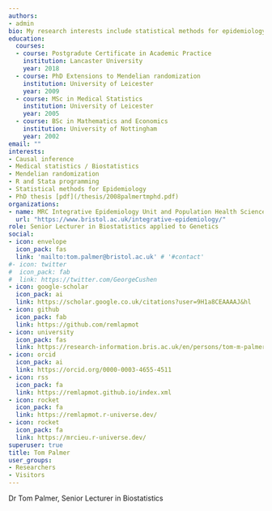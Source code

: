 ```yaml
---
authors:
- admin
bio: My research interests include statistical methods for epidemiology.
education:
  courses:
  - course: Postgradute Certificate in Academic Practice
    institution: Lancaster University
    year: 2018
  - course: PhD Extensions to Mendelian randomization
    institution: University of Leicester
    year: 2009
  - course: MSc in Medical Statistics
    institution: University of Leicester
    year: 2005
  - course: BSc in Mathematics and Economics
    institution: University of Nottingham
    year: 2002
email: ""
interests:
- Causal inference
- Medical statistics / Biostatistics
- Mendelian randomization
- R and Stata programming
- Statistical methods for Epidemiology
- PhD thesis [pdf](/thesis/2008palmertmphd.pdf)
organizations:
- name: MRC Integrative Epidemiology Unit and Population Health Sciences, Bristol Medical School, University of Bristol, Bristol, UK.
  url: "https://www.bristol.ac.uk/integrative-epidemiology/"
role: Senior Lecturer in Biostatistics applied to Genetics
social:
- icon: envelope
  icon_pack: fas
  link: 'mailto:tom.palmer@bristol.ac.uk' # '#contact'
#- icon: twitter
#  icon_pack: fab
#  link: https://twitter.com/GeorgeCushen
- icon: google-scholar
  icon_pack: ai
  link: https://scholar.google.co.uk/citations?user=9H1a8CEAAAAJ&hl
- icon: github
  icon_pack: fab
  link: https://github.com/remlapmot
- icon: university
  icon_pack: fas
  link: https://research-information.bris.ac.uk/en/persons/tom-m-palmer(bd750b43-03d6-4e2e-af74-c24eb2bf5c5a).html
- icon: orcid
  icon_pack: ai
  link: https://orcid.org/0000-0003-4655-4511
- icon: rss
  icon_pack: fa
  link: https://remlapmot.github.io/index.xml
- icon: rocket
  icon_pack: fa
  link: https://remlapmot.r-universe.dev/
- icon: rocket
  icon_pack: fa
  link: https://mrcieu.r-universe.dev/
superuser: true
title: Tom Palmer
user_groups:
- Researchers
- Visitors
---
```


Dr Tom Palmer, Senior Lecturer in Biostatistics
